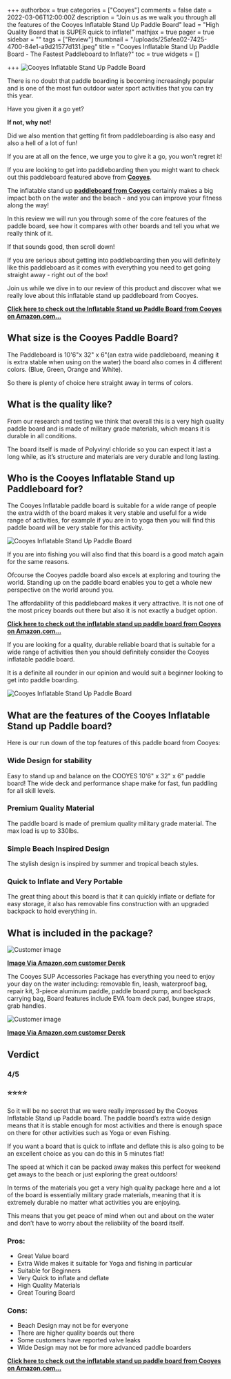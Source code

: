 +++
authorbox = true
categories = ["Cooyes"]
comments = false
date = 2022-03-06T12:00:00Z
description = "Join us as we walk you through all the features of the Cooyes Inflatable Stand Up Paddle Board"
lead = "High Quality Board that is SUPER quick to inflate!"
mathjax = true
pager = true
sidebar = ""
tags = ["Review"]
thumbnail = "/uploads/25afea02-7425-4700-84e1-a9d21577d131.jpeg"
title = "Cooyes Inflatable Stand Up Paddle Board - The Fastest Paddleboard to Inflate?"
toc = true
widgets = []

+++
![Cooyes Inflatable Stand Up Paddle Board](/uploads/4f50530e-bef4-46b0-9b40-7fcb8a402da3.jpeg "Cooyes Inflatable Stand Up Paddle Board")

There is no doubt that paddle boarding is becoming increasingly popular and is one of the most fun outdoor water sport activities that you can try this year.

Have you given it a go yet?

**If not, why not!**

Did we also mention that getting fit from paddleboarding is also easy and also a hell of a lot of fun!

If you are at all on the fence, we urge you to give it a go, you won’t regret it!

If you are looking to get into paddleboarding then you might want to check out this paddleboard featured above from [**Cooyes**](/categories/cooyes/).

The inflatable stand up [**paddleboard from Cooyes**](/categories/cooyes/) certainly makes a big impact both on the water and the beach - and you can improve your fitness along the way!

In this review we will run you through some of the core features of the paddle board, see how it compares with other boards and tell you what we really think of it.

If that sounds good, then scroll down!

If you are serious about getting into paddleboarding then you will definitely like this paddleboard as it comes with everything you need to get going straight away - right out of the box!

Join us while we dive in to our review of this product and discover what we really love about this inflatable stand up paddleboard from Cooyes.

[**Click here to check out the Inflatable Stand up Paddle Board from Cooyes on Amazon.com…**](https://www.amazon.com/Cooyes-Inflatable-Accessories-Backpack-Waterproof/dp/B08SMFYKJ4?crid=1HUPMQIRT3ZNH&keywords=Cooyes%2BInflatable%2BStand%2BUp%2BPaddle%2BBoard&qid=1646566383&sprefix=cooyes%2Binflatable%2Bstand%2Bup%2Bpaddle%2Bboard%2Caps%2C322&sr=8-1-spons&spLa=ZW5jcnlwdGVkUXVhbGlmaWVyPUEyV05HUUEyU1ZEOTNXJmVuY3J5cHRlZElkPUEwMDAwMzc1V0c0SEw5ODFQQThUJmVuY3J5cHRlZEFkSWQ9QTAxMzc3MTAzMTRaV1IyMThXSFQ1JndpZGdldE5hbWU9c3BfYXRmJmFjdGlvbj1jbGlja1JlZGlyZWN0JmRvTm90TG9nQ2xpY2s9dHJ1ZQ&th=1&linkCode=ll1&tag=paddleboardmaster-20&linkId=5a8f9ad4cbad270dee16f1d05f8ec46a&language=en_US&ref_=as_li_ss_tl)

## What size is the Cooyes Paddle Board?

The Paddleboard is 10'6"x 32" x 6"(an extra wide paddleboard, meaning it is extra stable when using on the water) the board also comes in 4 different colors. (Blue, Green, Orange and White).

So there is plenty of choice here straight away in terms of colors.

## What is the quality like?

From our research and testing we think that overall this is a very high quality paddle board and is made of military grade materials, which means it is durable in all conditions.

The board itself is made of ‎Polyvinyl chloride so you can expect it last a long while, as it’s structure and materials are very durable and long lasting.

## Who is the Cooyes Inflatable Stand up Paddleboard for?

The Cooyes Inflatable paddle board is suitable for a wide range of people the extra width of the board makes it very stable and useful for a wide range of activities, for example if you are in to yoga then you will find this paddle board will be very stable for this activity.

![Cooyes Inflatable Stand Up Paddle Board](/uploads/3114505f-d18c-4951-bac8-769d0de778d9.jpeg "Cooyes Inflatable Stand Up Paddle Board")

If you are into fishing you will also find that this board is a good match again for the same reasons.

Ofcourse the Cooyes paddle board also excels at exploring and touring the world.  Standing up on the paddle board enables you to get a whole new perspective on the world around you.

The affordability of this paddleboard makes it very attractive.  It is not one of the most pricey boards out there but also it is not exactly a budget option.

[**Click here to check out the inflatable stand up paddle board from Cooyes on Amazon.com…**](https://www.amazon.com/Cooyes-Inflatable-Accessories-Backpack-Waterproof/dp/B08SMFYKJ4?crid=1HUPMQIRT3ZNH&keywords=Cooyes%2BInflatable%2BStand%2BUp%2BPaddle%2BBoard&qid=1646566383&sprefix=cooyes%2Binflatable%2Bstand%2Bup%2Bpaddle%2Bboard%2Caps%2C322&sr=8-1-spons&spLa=ZW5jcnlwdGVkUXVhbGlmaWVyPUEyV05HUUEyU1ZEOTNXJmVuY3J5cHRlZElkPUEwMDAwMzc1V0c0SEw5ODFQQThUJmVuY3J5cHRlZEFkSWQ9QTAxMzc3MTAzMTRaV1IyMThXSFQ1JndpZGdldE5hbWU9c3BfYXRmJmFjdGlvbj1jbGlja1JlZGlyZWN0JmRvTm90TG9nQ2xpY2s9dHJ1ZQ&th=1&linkCode=ll1&tag=paddleboardmaster-20&linkId=5a8f9ad4cbad270dee16f1d05f8ec46a&language=en_US&ref_=as_li_ss_tl)

If you are looking for a quality, durable reliable board that is suitable for a wide range of activities then you should definitely consider the Cooyes inflatable paddle board.

It is a definite all rounder in our opinion and would suit a beginner looking to get into paddle boarding.

![Cooyes Inflatable Stand Up Paddle Board](/uploads/c9a424c6-6bec-46ff-862f-f443a7f9e430.jpeg "Cooyes Inflatable Stand Up Paddle Board")

## What are the features of the Cooyes Inflatable Stand up Paddle board?

Here is our run down of the top features of this paddle board from Cooyes:

### Wide Design for stability

Easy to stand up and balance on the COOYES 10'6" x 32" x 6" paddle board! The wide deck and performance shape make for fast, fun paddling for all skill levels.

### Premium Quality Material

The paddle board is made of premium quality military grade material. The max load is up to 330lbs.

### Simple Beach Inspired Design

The stylish design is inspired by summer and tropical beach styles.

### Quick to Inflate and Very Portable

The great thing about this board is that it can quickly inflate or deflate for easy storage, it also has removable fins construction with an upgraded backpack to hold everything in.

## What is included in the package?

![Customer image](https://m.media-amazon.com/images/I/81jeuQbejmL.jpg)

[**Image Via Amazon.com customer Derek**](https://www.amazon.com/Cooyes-Inflatable-Accessories-Backpack-Waterproof/dp/B08SMFYKJ4?crid=1HUPMQIRT3ZNH&keywords=Cooyes%2BInflatable%2BStand%2BUp%2BPaddle%2BBoard&qid=1646566383&sprefix=cooyes%2Binflatable%2Bstand%2Bup%2Bpaddle%2Bboard%2Caps%2C322&sr=8-1-spons&spLa=ZW5jcnlwdGVkUXVhbGlmaWVyPUEyV05HUUEyU1ZEOTNXJmVuY3J5cHRlZElkPUEwMDAwMzc1V0c0SEw5ODFQQThUJmVuY3J5cHRlZEFkSWQ9QTAxMzc3MTAzMTRaV1IyMThXSFQ1JndpZGdldE5hbWU9c3BfYXRmJmFjdGlvbj1jbGlja1JlZGlyZWN0JmRvTm90TG9nQ2xpY2s9dHJ1ZQ&th=1&linkCode=ll1&tag=paddleboardmaster-20&linkId=5a8f9ad4cbad270dee16f1d05f8ec46a&language=en_US&ref_=as_li_ss_tl)

The Cooyes SUP Accessories Package  has everything you need to enjoy your day on the water including: removable fin, leash, waterproof bag, repair kit, 3-piece aluminum paddle, paddle board pump, and backpack carrying bag, Board features include EVA foam deck pad, bungee straps, grab handles.

![Customer image](https://images-na.ssl-images-amazon.com/images/I/91pTVSzuVYL._SL1600_.jpg)

[**Image Via Amazon.com customer Derek**](https://www.amazon.com/Cooyes-Inflatable-Accessories-Backpack-Waterproof/dp/B08SMFYKJ4?crid=1HUPMQIRT3ZNH&keywords=Cooyes%2BInflatable%2BStand%2BUp%2BPaddle%2BBoard&qid=1646566383&sprefix=cooyes%2Binflatable%2Bstand%2Bup%2Bpaddle%2Bboard%2Caps%2C322&sr=8-1-spons&spLa=ZW5jcnlwdGVkUXVhbGlmaWVyPUEyV05HUUEyU1ZEOTNXJmVuY3J5cHRlZElkPUEwMDAwMzc1V0c0SEw5ODFQQThUJmVuY3J5cHRlZEFkSWQ9QTAxMzc3MTAzMTRaV1IyMThXSFQ1JndpZGdldE5hbWU9c3BfYXRmJmFjdGlvbj1jbGlja1JlZGlyZWN0JmRvTm90TG9nQ2xpY2s9dHJ1ZQ&th=1&linkCode=ll1&tag=paddleboardmaster-20&linkId=5a8f9ad4cbad270dee16f1d05f8ec46a&language=en_US&ref_=as_li_ss_tl)

## Verdict

### 4/5

### ⭐⭐⭐⭐

So it will be no secret that we were really impressed by the Cooyes Inflatable Stand up Paddle board.  The paddle board’s extra wide design means that it is stable enough for most activities and there is enough space on there for other activities such as Yoga or even Fishing.

If you want a board that is quick to inflate and deflate this is also going to be an excellent choice as you can do this in 5 minutes flat!

The speed at which it can be packed away makes this perfect for weekend get aways to the beach or just exploring the great outdoors!

In terms of the materials you get a very high quality package here and a lot of the board is essentially military grade materials, meaning that it is extremely durable no matter what activities you are enjoying.

This means that you get peace of mind when out and about on the water and don’t have to worry about the reliability of the board itself.

### Pros:

* Great Value board
* Extra Wide makes it suitable for Yoga and fishing in particular
* Suitable for Beginners
* Very Quick to inflate and deflate
* High Quality Materials
* Great Touring Board

### Cons:

* Beach Design may not be for everyone
* There are higher quality boards out there
* Some customers have reported valve leaks
* Wide Design may not be for more advanced paddle boarders

[**Click here to check out the inflatable stand up paddle board from Cooyes on Amazon.com…**](https://www.amazon.com/Cooyes-Inflatable-Accessories-Backpack-Waterproof/dp/B08SMFYKJ4?crid=1HUPMQIRT3ZNH&keywords=Cooyes%2BInflatable%2BStand%2BUp%2BPaddle%2BBoard&qid=1646566383&sprefix=cooyes%2Binflatable%2Bstand%2Bup%2Bpaddle%2Bboard%2Caps%2C322&sr=8-1-spons&spLa=ZW5jcnlwdGVkUXVhbGlmaWVyPUEyV05HUUEyU1ZEOTNXJmVuY3J5cHRlZElkPUEwMDAwMzc1V0c0SEw5ODFQQThUJmVuY3J5cHRlZEFkSWQ9QTAxMzc3MTAzMTRaV1IyMThXSFQ1JndpZGdldE5hbWU9c3BfYXRmJmFjdGlvbj1jbGlja1JlZGlyZWN0JmRvTm90TG9nQ2xpY2s9dHJ1ZQ&th=1&linkCode=ll1&tag=paddleboardmaster-20&linkId=5a8f9ad4cbad270dee16f1d05f8ec46a&language=en_US&ref_=as_li_ss_tl)